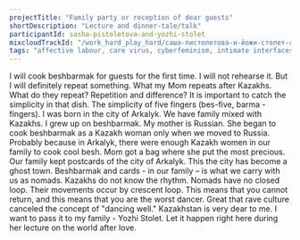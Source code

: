 ```yaml
---
projectTitle: "Family party or reception of dear guests"
shortDescription: "Lecture and dinner-tale/talk"
participantId: sasha-pistoletova-and-yozhi-stolet
mixcloudTrackId: "/work_hard_play_hard/саша-пистолетова-и-йожи-столет-семейный-праздник-или-прием-дорогих-гостей-лекция-и-обед-рассказ/"
tags: "affective labour, care virus, cyberfeminism, intimate interfaces, intoxication, practices of ourselves, terror of relationship"
---
```

I will cook beshbarmak for guests for the first time. I will not rehearse it. But I will definitely repeat something. What my Mom repeats after Kazakhs. What do they repeat? Repetition and difference? It is important  to catch the simplicity in that dish. The simplicity of five fingers (bes-five, barma - fingers). I was born in the city of Arkalyk. We have family mixed with Kazakhs. I grew up on beshbarmak. My mother is Russian. She began to cook beshbarmak as a Kazakh woman only when we moved to Russia. Probably because in Arkalyk, there were enough Kazakh women in our family to cook cool besh. Mom got a bag where she put the most precious. Our family kept postcards of the city of Arkalyk. This the city has become a ghost town. Beshbarmak and cards - in our family – is what we carry with us as nomads. Kazakhs do not know the rhythm. Nomads have no closed loop. Their movements occur by crescent loop. This means that you cannot return, and this means that you are the worst dancer. Great that rave culture canceled the concept of "dancing well." Kazakhstan is very dear to me.
I want to pass it to my family - Yozhi Stolet. Let it happen right here during her lecture on the world after love.
